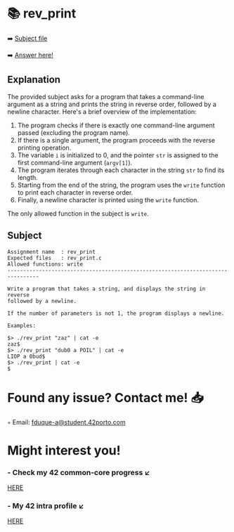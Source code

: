 # :books: rev_print
:arrow_right: [Subject file](./subject.en.txt) 

:arrow_right: [Answer here!](./rev_print.c)

## Explanation

The provided subject asks for a program that takes a command-line argument as a string and prints the string in reverse order, followed by a newline character. Here's a brief overview of the implementation:

1. The program checks if there is exactly one command-line argument passed (excluding the program name).
2. If there is a single argument, the program proceeds with the reverse printing operation.
3. The variable `i` is initialized to 0, and the pointer `str` is assigned to the first command-line argument (`argv[1]`).
4. The program iterates through each character in the string `str` to find its length.
5. Starting from the end of the string, the program uses the `write` function to print each character in reverse order.
6. Finally, a newline character is printed using the `write` function.

The only allowed function in the subject is `write`.

## Subject

```
Assignment name  : rev_print
Expected files   : rev_print.c
Allowed functions: write
--------------------------------------------------------------------------------

Write a program that takes a string, and displays the string in reverse
followed by a newline.

If the number of parameters is not 1, the program displays a newline.

Examples:

$> ./rev_print "zaz" | cat -e
zaz$
$> ./rev_print "dub0 a POIL" | cat -e
LIOP a 0bud$
$> ./rev_print | cat -e
$

```

# Found any issue? Contact me! 📥

◦ Email: fduque-a@student.42porto.com

# Might interest you!

### - Check my 42 common-core progress ↙️

[HERE](https://github.com/fduquea/42cursus)

### - My 42 intra profile ↙️
[HERE](https://profile.intra.42.fr/users/fduque-a)